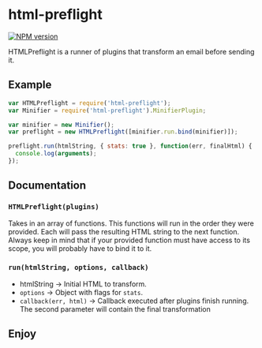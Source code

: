 # html-preflight

[![NPM version](https://badge.fury.io/js/html-preflight.png)](http://badge.fury.io/js/html-preflight)

HTMLPreflight is a runner of plugins that transform an email before sending it.

## Example

```js
var HTMLPreflight = require('html-preflight');
var Minifier = require('html-preflight').MinifierPlugin;

var minifier = new Minifier();
var preflight = new HTMLPreflight([minifier.run.bind(minifier)]);

preflight.run(htmlString, { stats: true }, function(err, finalHtml) {
  console.log(arguments);
});
```

## Documentation

### `HTMLPreflight(plugins)`

Takes in an array of functions. This functions will run in the order they were
provided. Each will pass the resulting HTML string to the next function.
Always keep in mind that if your provided function must have access to its
scope, you will probably have to bind it to it.

### `run(htmlString, options, callback)`

* htmlString -> Initial HTML to transform.
* `options` -> Object with flags for `stats`.
* `callback(err, html)` -> Callback executed after plugins finish running. The second parameter will contain the final transformation

## Enjoy
